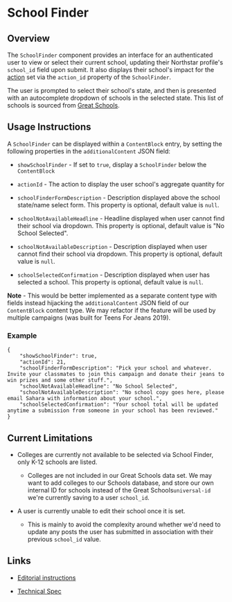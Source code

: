 # School Finder

## Overview

The `SchoolFinder` component provides an interface for an authenticated user to view or select their current school, updating their Northstar profile's `school_id` field upon submit. It also displays their school's impact for the [action](https://github.com/DoSomething/rogue/blob/master/docs/endpoints/actions.md) set via the `action_id` property of the `SchoolFinder`.

The user is prompted to select their school's state, and then is presented with an autocomplete dropdown of schools in the selected state. This list of schools is sourced from [Great Schools](https://www.greatschools.org/).

## Usage Instructions

A `SchoolFinder` can be displayed within a `ContentBlock` entry, by setting the following properties in the `additionalContent` JSON field:

- `showSchoolFinder` - If set to `true`, display a `SchoolFinder` below the `ContentBlock`

- `actionId` - The action to display the user school's aggregate quantity for

- `schoolFinderFormDescription` - Description displayed above the school state/name select form. This property is optional, default value is `null`.

- `schoolNotAvailableHeadline` - Headline displayed when user cannot find their school via dropdown. This property is optional, default value is "No School Selected".

- `schoolNotAvailableDescription` - Description displayed when user cannot find their school via dropdown. This property is optional, default value is `null`.

- `schoolSelectedConfirmation` - Description displayed when user has selected a school. This property is optional, default value is `null`.

**Note** - This would be better implemented as a separate content type with fields instead hijacking the `additionalContent` JSON field of our `ContentBlock` content type. We may refactor if the feature will be used by multiple campaigns (was built for Teens For Jeans 2019).

### Example

```
{
    "showSchoolFinder": true,
    "actionId": 21,
    "schoolFinderFormDescription": "Pick your school and whatever. Invite your classmates to join this campaign and donate their jeans to win prizes and some other stuff.",
    "schoolNotAvailableHeadline": "No School Selected",
    "schoolNotAvailableDescription": "No school copy goes here, please email Sahara with information about your school.",
    "schoolSelectedConfirmation": "Your school total will be updated anytime a submission from someone in your school has been reviewed."
}
```

## Current Limitations

- Colleges are currently not available to be selected via School Finder, only K-12 schools are listed.

  - Colleges are not included in our Great Schools data set. We may want to add colleges to our Schools database, and store our own internal ID for schools instead of the Great Schools`universal-id` we're currently saving to a user `school_id`.

- A user is currently unable to edit their school once it is set.

  - This is mainly to avoid the complexity around whether we'd need to update any posts the user has submitted in association with their previous `school_id` value.

## Links

- [Editorial instructions](https://docs.google.com/document/d/1_sYkIseRBCUm3TmMvyB7iMAbMj4IOOTOz961rdl_2XY/edit#)

- [Technical Spec](https://docs.google.com/document/d/1c11vXT-nu5TGR4B8LyPPApQDYiTUcjgRMKaSP9nQ20M/edit?usp=sharing)
